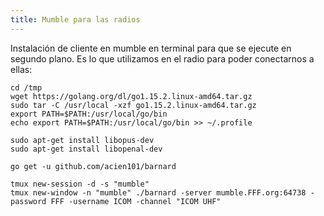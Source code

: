 ```yaml
---
title: Mumble para las radios
---
```


Instalación de cliente en mumble en terminal para que se ejecute en segundo plano. Es lo que utilizamos en el radio para poder conectarnos a ellas:

```
cd /tmp
wget https://golang.org/dl/go1.15.2.linux-amd64.tar.gz
sudo tar -C /usr/local -xzf go1.15.2.linux-amd64.tar.gz
export PATH=$PATH:/usr/local/go/bin
echo export PATH=$PATH:/usr/local/go/bin >> ~/.profile

sudo apt-get install libopus-dev
sudo apt-get install libopenal-dev

go get -u github.com/acien101/barnard

tmux new-session -d -s "mumble"
tmux new-window -n "mumble" ./barnard -server mumble.FFF.org:64738 -password FFF -username ICOM -channel "ICOM UHF"
```